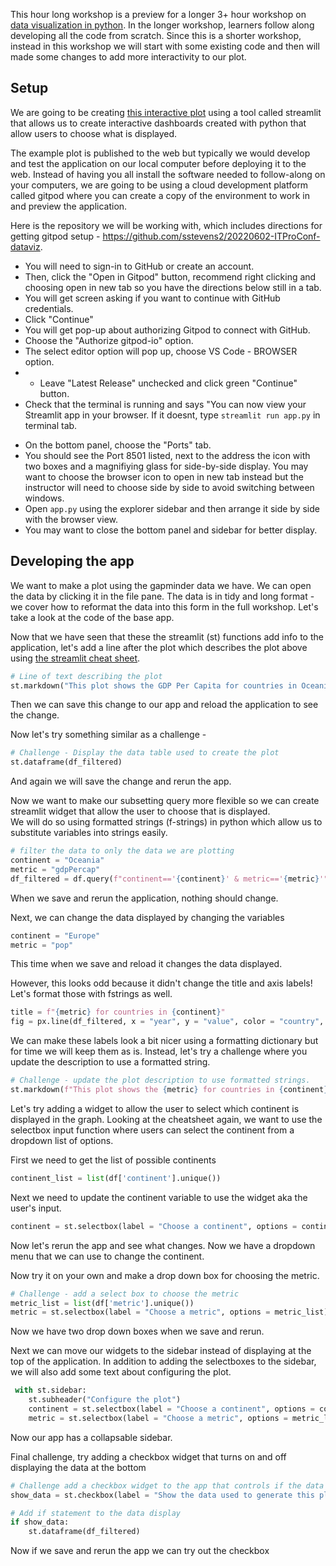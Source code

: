 This hour long workshop is a preview for a longer 3+ hour workshop on [data visualization in python](https://carpentries-incubator.github.io/python-interactive-data-visualizations/).  In the longer workshop, learners
follow along developing all the code from scratch.  Since this is a shorter workshop, instead in this workshop we will start 
with some existing code and then will made some changes to add more interactivity to our plot.

## Setup 
We are going to be creating [this interactive plot](https://sstevens2-interact-with-gapminder-data-app-app-zc78i8.streamlit.app/)
using a tool called streamlit that allows us to create interactive dashboards created with python that allow users to choose what is displayed.

The example plot is published to the web but typically we would develop and test the application on our local 
computer before deploying it to the web.
Instead of having you all install the software needed to follow-along on your computers, 
we are going to be using a cloud development platform called gitpod where you can create 
a copy of the environment to work in and preview the application.

Here is the repository we will be working with, which includes directions for getting gitpod setup - 
<https://github.com/sstevens2/20220602-ITProConf-dataviz>.

- You will need to sign-in to GitHub or create an account.
- Then, click the "Open in Gitpod" button, recommend right clicking and choosing open in new tab so you have the directions below still in a tab.
- You will get screen asking if you want to continue with GitHub credentials.
- Click "Continue"
- You will get pop-up about authorizing Gitpod to connect with GitHub.
- Choose the "Authorize gitpod-io" option.
- The select editor option will pop up, choose VS Code - BROWSER option.
- - Leave "Latest Release" unchecked and click green "Continue" button.
- Check that the terminal is running and says "You can now view your Streamlit app in your browser.  If it doesnt,  type `streamlit run app.py` in terminal tab.
<!--- Changed? - On the left-hand side click the "Remote Explorer" option, looks like a computer monitor with a circle containing >< in the lower right of the icon. -->
- On the bottom panel, choose the "Ports" tab.
- You should see the Port 8501 listed, next to the address the icon with two boxes and a magnifiying glass for side-by-side display. You may want to choose the browser icon to open in new tab instead but the instructor will need to choose side by side to avoid switching between windows.
- Open `app.py` using the explorer sidebar and then arrange it side by side with the browser view.
- You may want to close the bottom panel and sidebar for better display.

## Developing the app

We want to make a plot using the gapminder data we have.
We can open the data by clicking it in the file pane.
The data is in tidy and long format - we cover how to reformat the data into this form in the full workshop.
Let's take a look at the code of the base app.
<!--- ADD IN MORE ABOUT WHAT EACH LINE DOES HERE FOR FULL DESCRIPTION -->

Now that we have seen that these the streamlit (st) functions add info to the application, 
let's add a line after the plot which describes the plot above using [the streamlit cheat sheet](https://docs.streamlit.io/library/api-reference).

```python
# Line of text describing the plot 
st.markdown("This plot shows the GDP Per Capita for countries in Oceania.")
```

Then we can save this change to our app and reload the application to see the change.

Now let's try something similar as a challenge - 
```python
# Challenge - Display the data table used to create the plot
st.dataframe(df_filtered)
```

And again we will save the change and rerun the app.

<!--- CHECKPOINT: app2 VERSION complete here -->

Now we want to make our subsetting query more flexible so we can create streamlit 
widget that allow the user to choose that is displayed.  
We will do so using formatted strings (f-strings) in python which allow us to substitute variables into strings easily.

```python
# filter the data to only the data we are plotting
continent = "Oceania"
metric = "gdpPercap"
df_filtered = df.query(f"continent=='{continent}' & metric=='{metric}'")
```

When we save and rerun the application, nothing should change.

Next, we can change the data displayed by changing the variables

```python
continent = "Europe"
metric = "pop"
```

This time when we save and reload it changes the data displayed.

However, this looks odd because it didn't change the title and axis labels!
Let's format those with fstrings as well.

```python
title = f"{metric} for countries in {continent}"
fig = px.line(df_filtered, x = "year", y = "value", color = "country", title = title, labels={"value": f"{metric}"})
```

We can make these labels look a bit nicer using a formatting dictionary but for time we will keep them as is.
Instead, let's try a challenge where you update the description to use a formatted string.

```python
# Challenge - update the plot description to use formatted strings.
st.markdown(f"This plot shows the {metric} for countries in {continent}.")
```

Let's try adding a widget to allow the user to select which continent is displayed in the graph.
Looking at the cheatsheet again, we want to use the selectbox input function where users can 
select the continent from a dropdown list of options.

First we need to get the list of possible continents

```python
continent_list = list(df['continent'].unique())
```

Next we need to update the continent variable to use the widget aka the user's input.

```python
continent = st.selectbox(label = "Choose a continent", options = continent_list)
```

Now let's rerun the app and see what changes. 
Now we have a dropdown menu that we can use to change the continent.

Now try it on your own and make a drop down box for choosing the metric.

```python
# Challenge - add a select box to choose the metric
metric_list = list(df['metric'].unique())
metric = st.selectbox(label = "Choose a metric", options = metric_list)
```
Now we have two drop down boxes when we save and rerun.

<!--- CHECKPOINT: app3 VERSION complete here -->

Next we can move our widgets to the sidebar instead of displaying at the top of the application.
In addition to adding the selectboxes to the sidebar, we will also add some text about configuring the plot.

```python
 with st.sidebar:
    st.subheader("Configure the plot")
    continent = st.selectbox(label = "Choose a continent", options = continent_list)
    metric = st.selectbox(label = "Choose a metric", options = metric_list)
```

Now our app has a collapsable sidebar.

Final challenge, try adding a checkbox widget that turns on and off displaying the data at the bottom

```python
# Challenge add a checkbox widget to the app that controls if the data table displays or not.
show_data = st.checkbox(label = "Show the data used to generate this plot", value = False)
```

```python
# Add if statement to the data display
if show_data:
    st.dataframe(df_filtered)
```

Now if we save and rerun the app we can try out the checkbox

<!--- app4 VERSION complete here -- >

There are many more additions we can make to this dashboard - fixing the labels, creating sliders so the 
user can zoom change the years displayed, adding an option for the users to search and add or remove specific 
countries.  We will also want to deploy the application so that others can view it online, remember we have 
been previewing it in our cloud development environment but it isn't deployed for others. Come to the full 
workshop to learn more! - We usually run this workshop during the Fall semester as a mini-workshop - https://datascience.wisc.edu/training-resources/
You can see the final version of the application - ,https://share.streamlit.io/sstevens2/interact-with-gapminder-data-app/main/app.py. 
deployed online for other's to use with streamlit.io.
Note: you can also publish streamlit apps on Posit Connect hosted by DoIT's RCI group.
